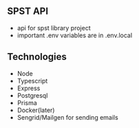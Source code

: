 ## SPST API

- api for spst library project
- important .env variables are in .env.local

## Technologies

- Node
- Typescript
- Express
- Postgresql
- Prisma
- Docker(later)
- Sengrid/Mailgen for sending emails
